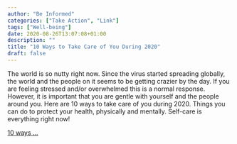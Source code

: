 ```yaml
---
author: "Be Informed"
categories: ["Take Action", "Link"]
tags: ["Well-being"]
date: 2020-08-26T13:07:08+01:00
description: ""
title: "10 Ways to Take Care of You During 2020"
draft: false
---
```


The world is so nutty right now. Since the virus started spreading  globally, the world and the people on it seems to be getting crazier by  the day. If you are feeling stressed and/or overwhelmed this is a normal response. However, it is important that you are gentle with yourself  and the people around you. Here are 10 ways to take care of you during  2020. Things you can do to protect your health, physically and mentally. Self-care is everything right now!

[10 ways ...](https://wakeup-world.com/2020/08/26/10-ways-to-take-care-of-you-during-2020/)